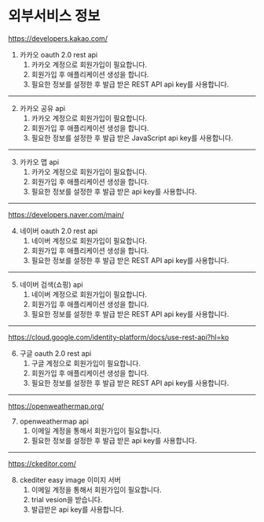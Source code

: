 # 외부서비스 정보

https://developers.kakao.com/
1. 카카오 oauth 2.0 rest api
   1. 카카오 계정으로 회원가입이 필요합니다.
   2. 회원가입 후 애플리케이션 생성을 합니다.
   3. 필요한 정보를 설정한 후 발급 받은 REST API api key를 사용합니다.

- - -
2. 카카오 공유 api
   1. 카카오 계정으로 회원가입이 필요합니다.
   2. 회원가입 후 애플리케이션 생성을 합니다.
   3. 필요한 정보를 설정한 후 발급 받은 JavaScript api key를 사용합니다.

- - -
3. 카카오 맵 api
   1. 카카오 계정으로 회원가입이 필요합니다.
   2. 회원가입 후 애플리케이션 생성을 합니다.
   3. 필요한 정보를 설정한 후 발급 받은 api key를 사용합니다.

- - -
https://developers.naver.com/main/

4. 네이버 oauth 2.0 rest api
   1. 네이버 계정으로 회원가입이 필요합니다.
   2. 회원가입 후 애플리케이션 생성을 합니다.
   3. 필요한 정보를 설정한 후 발급 받은 REST API api key를 사용합니다.

- - -
5. 네이버 검색(쇼핑) api
   1. 네이버 계정으로 회원가입이 필요합니다.
   2. 회원가입 후 애플리케이션 생성을 합니다.
   3. 필요한 정보를 설정한 후 발급 받은 REST API api key를 사용합니다.

- - -
https://cloud.google.com/identity-platform/docs/use-rest-api?hl=ko

6. 구글 oauth 2.0 rest api
   1. 구글 계정으로 회원가입이 필요합니다.
   2. 회원가입 후 애플리케이션 생성을 합니다.
   3. 필요한 정보를 설정한 후 발급 받은 REST API api key를 사용합니다.

- - -
https://openweathermap.org/

7. openweathermap api
   1. 이메일 계정을 통해서 회원가입이 필요합니다.
   2. 필요한 정보를 설정한 후 발급 받은 api key를 사용합니다.

- - -
https://ckeditor.com/

8. ckediter easy image 이미지 서버
   1. 이메일 계정을 통해서 회원가입이 필요합니다.
   2. trial vesion을 받습니다.
   3. 발급받은 api key를 사용합니다.